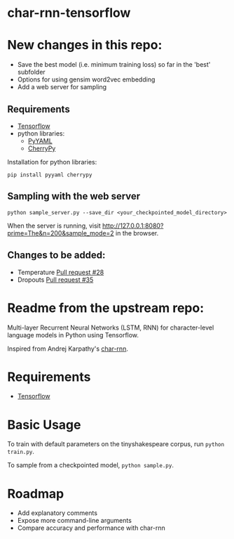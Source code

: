 # char-rnn-tensorflow

# New changes in this repo:

- Save the best model (i.e. minimum training loss) so far in the 'best' subfolder
- Options for using gensim word2vec embedding
- Add a web server for sampling


## Requirements
- [Tensorflow](http://www.tensorflow.org)
- python libraries:
    - [PyYAML](http://pyyaml.org/)
    - [CherryPy](http://www.cherrypy.org/)

Installation for python libraries:

```
pip install pyyaml cherrypy
```

## Sampling with the web server
```
python sample_server.py --save_dir <your_checkpointed_model_directory>
```

When the server is running, visit http://127.0.0.1:8080?prime=The&n=200&sample_mode=2 in the browser.



## Changes to be added:

- Temperature [Pull request #28](https://github.com/sherjilozair/char-rnn-tensorflow/pull/28)
- Dropouts [Pull request #35](https://github.com/sherjilozair/char-rnn-tensorflow/pull/35)
 

# Readme from the upstream repo:

Multi-layer Recurrent Neural Networks (LSTM, RNN) for character-level language models in Python using Tensorflow.

Inspired from Andrej Karpathy's [char-rnn](https://github.com/karpathy/char-rnn).

# Requirements
- [Tensorflow](http://www.tensorflow.org)

# Basic Usage
To train with default parameters on the tinyshakespeare corpus, run `python train.py`.

To sample from a checkpointed model, `python sample.py`.
# Roadmap
- Add explanatory comments
- Expose more command-line arguments
- Compare accuracy and performance with char-rnn
